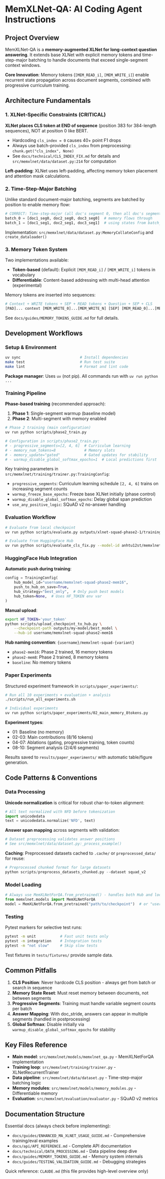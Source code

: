 # MemXLNet-QA: AI Coding Agent Instructions

## Project Overview

MemXLNet-QA is a **memory-augmented XLNet for long-context question answering**. It extends base XLNet with explicit memory tokens and time-step-major batching to handle documents that exceed single-segment context windows.

**Core Innovation**: Memory tokens (`[MEM_READ_i]`, `[MEM_WRITE_i]`) enable recurrent state propagation across document segments, combined with progressive curriculum training.

## Architecture Fundamentals

### 1. XLNet-Specific Constraints (CRITICAL)

**XLNet places CLS token at END of sequence** (position 383 for 384-length sequences), NOT at position 0 like BERT.
- Hardcoding `cls_index = 0` causes 40+ point F1 drops
- Always use batch-provided `cls_index` from preprocessing: `chunk.get("cls_index", None)`
- See `docs/technical/CLS_INDEX_FIX.md` for details and `src/memxlnet/data/dataset.py:214` for computation

**Left-padding**: XLNet uses left-padding, affecting memory token placement and attention mask calculations.

### 2. Time-Step-Major Batching

Unlike standard document-major batching, segments are batched by position to enable memory flow:

```python
# CORRECT: Time-step-major (all doc's segment 0, then all doc's segment 1)
batch_0 = [doc1_seg0, doc2_seg0, doc3_seg0]  # memory flows through
batch_1 = [doc1_seg1, doc2_seg1, doc3_seg1]  # using states from batch_0
```

Implementation: `src/memxlnet/data/dataset.py:MemoryCollateConfig` and `create_dataloader()`

### 3. Memory Token System

Two implementations available:
- **Token-based** (default): Explicit `[MEM_READ_i]` / `[MEM_WRITE_i]` tokens in vocabulary
- **Differentiable**: Content-based addressing with multi-head attention (experimental)

Memory tokens are inserted into sequences:
```python
# Context + WRITE tokens + SEP + READ tokens + Question + SEP + CLS
[PAD]... context [MEM_WRITE_0]...[MEM_WRITE_N] [SEP] [MEM_READ_0]...[MEM_READ_N] question [SEP] [CLS]
```

See `docs/guides/MEMORY_TOKENS_GUIDE.md` for full details.

## Development Workflows

### Setup & Environment

```bash
uv sync                           # Install dependencies
make test                         # Run test suite
make lint                         # Format and lint code
```

**Package manager**: Uses `uv` (not pip). All commands run with `uv run python ...`

### Training Pipeline

**Phase-based training** (recommended approach):
1. **Phase 1**: Single-segment warmup (baseline model)
2. **Phase 2**: Multi-segment with memory enabled

```bash
# Phase 2 training (main configuration)
uv run python scripts/phase2_train.py

# Configuration in scripts/phase2_train.py:
# - progressive_segments=[2, 4, 6]  # Curriculum learning
# - memory_num_tokens=8             # Memory slots
# - memory_update="gated"           # Gated updates for stability
# - warmup_disable_global_softmax_epochs=1  # Local predictions first
```

Key training parameters in `src/memxlnet/training/trainer.py:TrainingConfig`:
- `progressive_segments`: Curriculum learning schedule `[2, 4, 6]` trains on increasing segment counts
- `warmup_freeze_base_epochs`: Freeze base XLNet initially (phase control)
- `warmup_disable_global_softmax_epochs`: Delay global span prediction
- `use_any_positive_logic`: SQuAD v2 no-answer handling

### Evaluation Workflow

```bash
# Evaluate from local checkpoint
uv run python scripts/evaluate.py outputs/xlnet-squad-phase2-1/training_config.json

# Evaluate from HuggingFace Hub
uv run python scripts/evaluate_cls_fix.py --model-id anhtu12st/memxlnet-squad-phase2-mem16
```

### HuggingFace Hub Integration

**Automatic push during training**:
```python
config = TrainingConfig(
    hub_model_id="username/memxlnet-squad-phase2-mem16",
    push_to_hub_on_save=True,
    hub_strategy="best_only",  # Only push best models
    hub_token=None,  # Uses HF_TOKEN env var
)
```

**Manual upload**:
```bash
export HF_TOKEN='your_token'
python scripts/upload_checkpoint_to_hub.py \
    --checkpoint-path outputs/my-model/best_model \
    --hub-id username/memxlnet-squad-phase2-mem16
```

**Hub naming convention**: `{username}/memxlnet-squad-{variant}`
- `phase2-mem16`: Phase 2 trained, 16 memory tokens
- `phase2-mem8`: Phase 2 trained, 8 memory tokens
- `baseline`: No memory tokens

### Paper Experiments

Structured experiment framework in `scripts/paper_experiments/`:

```bash
# Run all 10 experiments + evaluation + analysis
./scripts/run_all_experiments.sh

# Individual experiments
uv run python scripts/paper_experiments/02_main_memory_8tokens.py
```

**Experiment types**:
- 01: Baseline (no memory)
- 02-03: Main contributions (8/16 tokens)
- 04-07: Ablations (gating, progressive training, token counts)
- 08-10: Segment analysis (2/4/6 segments)

Results saved to `results/paper_experiments/` with automatic table/figure generation.

## Code Patterns & Conventions

### Data Processing

**Unicode normalization** is critical for robust char-to-token alignment:
```python
# All text normalized with NFD before tokenization
import unicodedata
text = unicodedata.normalize('NFD', text)
```

**Answer span mapping** across segments with validation:
```python
# Dataset preprocessing validates answer positions
# See src/memxlnet/data/dataset.py:_process_example()
```

**Caching**: Preprocessed datasets cached to `.cache/` or `preprocessed_data/` for reuse:
```python
# Preprocessed chunked format for large datasets
python scripts/preprocess_datasets_chunked.py --dataset squad_v2
```

### Model Loading

```python
# Always use MemXLNetForQA.from_pretrained() - handles both Hub and local paths
from memxlnet.models import MemXLNetForQA
model = MemXLNetForQA.from_pretrained("path/to/checkpoint")  # or "username/model-id"
```

### Testing

Pytest markers for selective test runs:
```bash
pytest -m unit           # Fast unit tests only
pytest -m integration    # Integration tests
pytest -m "not slow"     # Skip slow tests
```

Test fixtures in `tests/fixtures/` provide sample data.

## Common Pitfalls

1. **CLS Position**: Never hardcode CLS position - always get from batch or search in sequence
2. **Memory State Reset**: Must reset memory between documents, not between segments
3. **Progressive Segments**: Training must handle variable segment counts per batch
4. **Answer Mapping**: With doc_stride, answers can appear in multiple segments (handled in postprocessing)
5. **Global Softmax**: Disable initially via `warmup_disable_global_softmax_epochs` for stability

## Key Files Reference

- **Main model**: `src/memxlnet/models/memxlnet_qa.py` - MemXLNetForQA implementation
- **Training loop**: `src/memxlnet/training/trainer.py` - XLNetRecurrentTrainer
- **Data pipeline**: `src/memxlnet/data/dataset.py` - Time-step-major batching logic
- **Memory modules**: `src/memxlnet/models/memory_modules.py` - Differentiable memory
- **Evaluation**: `src/memxlnet/evaluation/evaluator.py` - SQuAD v2 metrics

## Documentation Structure

Essential docs (always check before implementing):
- `docs/guides/ENHANCED_MA_XLNET_USAGE_GUIDE.md` - Comprehensive training/eval examples  
- `docs/api/API_REFERENCE.md` - Complete API documentation
- `docs/technical/DATA_PROCESSING.md` - Data pipeline deep dive
- `docs/guides/MEMORY_TOKENS_GUIDE.md` - Memory system internals
- `docs/guides/TESTING_VALIDATION_GUIDE.md` - Debugging strategies

Quick reference: `CLAUDE.md` (this file provides high-level overview only)
